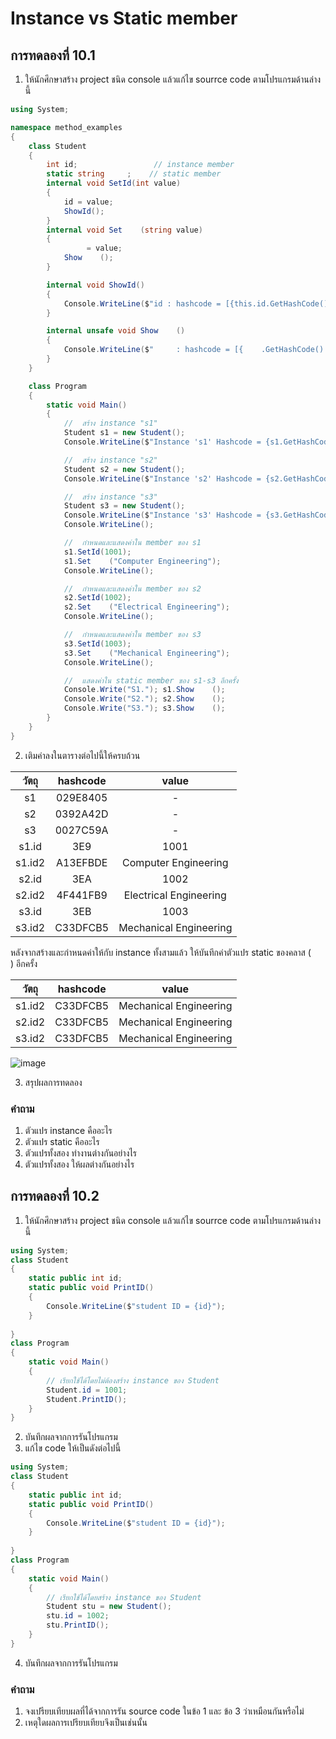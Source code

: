 # Instance vs Static member #

##  การทดลองที่ 10.1 ##

1. ให้นักศึกษาสร้าง project ชนิด console แล้วแก้ไข  sourrce code ตามโปรแกรมด้านล่างนี้


```cs
using System;

namespace method_examples
{
    class Student
    {
        int id;                 // instance member
        static string     ;    // static member
        internal void SetId(int value)
        {
            id = value;
            ShowId();    
        }
        internal void Set    (string value)
        {
                 = value;
            Show    ();
        }

        internal void ShowId()
        {
            Console.WriteLine($"id : hashcode = [{this.id.GetHashCode():X}], value = {id}");
        }

        internal unsafe void Show    ()
        {
            Console.WriteLine($"     : hashcode = [{    .GetHashCode():X}], value = {    }");
        }
    }

    class Program
    {
        static void Main()
        {
            //  สร้าง instance "s1"
            Student s1 = new Student();
            Console.WriteLine($"Instance 's1' Hashcode = {s1.GetHashCode():X8}");

            //  สร้าง instance "s2"
            Student s2 = new Student();
            Console.WriteLine($"Instance 's2' Hashcode = {s2.GetHashCode():X8}");

            //  สร้าง instance "s3"
            Student s3 = new Student();
            Console.WriteLine($"Instance 's3' Hashcode = {s3.GetHashCode():X8}");
            Console.WriteLine();

            //  กำหนดและแสดงค่าใน member ของ s1
            s1.SetId(1001);
            s1.Set    ("Computer Engineering");
            Console.WriteLine();

            //  กำหนดและแสดงค่าใน member ของ s2
            s2.SetId(1002);
            s2.Set    ("Electrical Engineering");
            Console.WriteLine();

            //  กำหนดและแสดงค่าใน member ของ s3
            s3.SetId(1003);
            s3.Set    ("Mechanical Engineering");
            Console.WriteLine();

            //  แสดงค่าใน static member ของ s1-s3 อีกครั้ง
            Console.Write("S1."); s1.Show    ();
            Console.Write("S2."); s2.Show    ();
            Console.Write("S3."); s3.Show    ();
        }
    }
}

```

2. เติมค่าลงในตารางต่อไปนี้ให้ครบถ้วน


|  วัตถุ  |hashcode| 	   value	  |
|:-----:|:------:|:--------------------:|
| s1    |029E8405| -    	      	|
| s2    |0392A42D| -    	      	|
| s3    |0027C59A| -    	      	|
| s1.id |3E9	 |1001			|
| s1.id2|A13EFBDE|Computer Engineering	|
| s2.id |3EA	 |1002			|
| s2.id2|4F441FB9|Electrical Engineering|
| s3.id |3EB	 |1003			|
| s3.id2|C33DFCB5|Mechanical Engineering|

หลังจากสร้างและกำหนดค่าให้กับ instance ทั้งสามแล้ว ให้บันทึกค่าตัวแปร static ของคลาส (`    `) อีกครั้ง

|   วัตถุ    |hashcode| 	value	     |
|----------|--------|----------------------|
| s1.id2   |C33DFCB5|Mechanical Engineering|
| s2.id2   |C33DFCB5|Mechanical Engineering|
| s3.id2   |C33DFCB5|Mechanical Engineering|

![image](https://user-images.githubusercontent.com/92081920/163839365-259b74ef-0d0d-4312-b201-df88830e93c2.png)

3. สรุปผลการทดลอง

### คำถาม ###
1. ตัวแปร instance คืออะไร
2. ตัวแปร static คืออะไร
3. ตัวแปรทั้งสอง ทำงานต่างกันอย่างไร
4. ตัวแปรทั้งสอง ให้ผลต่างกันอย่างไร


##  การทดลองที่ 10.2 ##

1. ให้นักศึกษาสร้าง project ชนิด console แล้วแก้ไข  sourrce code ตามโปรแกรมด้านล่างนี้

```cs
using System;
class Student
{
	static public int id;
	static public void PrintID()
	{
        Console.WriteLine($"student ID = {id}");
	}
	
}
class Program
{
	static void Main()
	{
		// เรียกใช้ได้โดยไม่ต้องสร้าง instance ของ Student
		Student.id = 1001;
		Student.PrintID();
	}
}
```

2. บันทึกผลจากการรันโปรแกรม
3. แก้ไข code ให้เป็นดังต่อไปนี้

```cs
using System;
class Student
{
	static public int id;
	static public void PrintID()
	{
        Console.WriteLine($"student ID = {id}");
	}
	
}
class Program
{
	static void Main()
	{
		// เรียกใช้ได้โดยสร้าง instance ของ Student
		Student stu = new Student();
		stu.id = 1002;
		stu.PrintID();
	}
}
```
4. บันทึกผลจากการรันโปรแกรม

###  คำถาม ### 
1. จงเปรียบเทียบผลที่ได้จากการรัน source code ในข้อ 1 และ ข้อ 3 ว่าเหมือนกันหรือไม่
2. เหตุใดผลการเปรียบเทียบจึงเป็นเช่นนั้น



